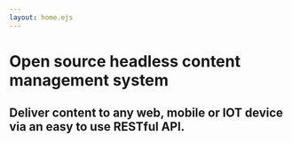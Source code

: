 ```yaml
---
layout: home.ejs
---
```

# Open source headless content management system
## Deliver content to any web, mobile or IOT device via an easy to use RESTful API.
